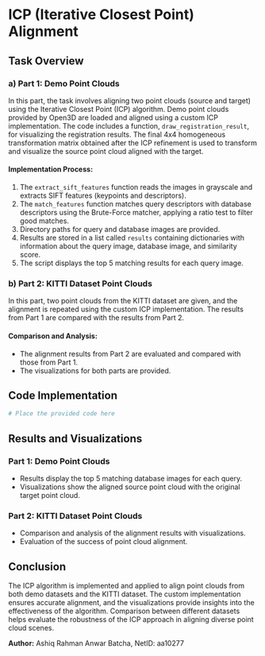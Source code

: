 # ICP (Iterative Closest Point) Alignment

## Task Overview

### a) Part 1: Demo Point Clouds
In this part, the task involves aligning two point clouds (source and target) using the Iterative Closest Point (ICP) algorithm. Demo point clouds provided by Open3D are loaded and aligned using a custom ICP implementation. The code includes a function, `draw_registration_result`, for visualizing the registration results. The final 4x4 homogeneous transformation matrix obtained after the ICP refinement is used to transform and visualize the source point cloud aligned with the target.

#### Implementation Process:
1. The `extract_sift_features` function reads the images in grayscale and extracts SIFT features (keypoints and descriptors).
2. The `match_features` function matches query descriptors with database descriptors using the Brute-Force matcher, applying a ratio test to filter good matches.
3. Directory paths for query and database images are provided.
4. Results are stored in a list called `results` containing dictionaries with information about the query image, database image, and similarity score.
5. The script displays the top 5 matching results for each query image.

### b) Part 2: KITTI Dataset Point Clouds
In this part, two point clouds from the KITTI dataset are given, and the alignment is repeated using the custom ICP implementation. The results from Part 1 are compared with the results from Part 2.

#### Comparison and Analysis:
- The alignment results from Part 2 are evaluated and compared with those from Part 1.
- The visualizations for both parts are provided.

## Code Implementation

```python
# Place the provided code here
```

## Results and Visualizations

### Part 1: Demo Point Clouds
- Results display the top 5 matching database images for each query.
- Visualizations show the aligned source point cloud with the original target point cloud.

### Part 2: KITTI Dataset Point Clouds
- Comparison and analysis of the alignment results with visualizations.
- Evaluation of the success of point cloud alignment.

## Conclusion
The ICP algorithm is implemented and applied to align point clouds from both demo datasets and the KITTI dataset. The custom implementation ensures accurate alignment, and the visualizations provide insights into the effectiveness of the algorithm. Comparison between different datasets helps evaluate the robustness of the ICP approach in aligning diverse point cloud scenes.

**Author:** Ashiq Rahman Anwar Batcha, NetID: aa10277
